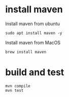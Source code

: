 # install maven

Install maven from ubuntu

``` shell
sudo apt install maven -y
```

Install maven from MacOS

``` shell
brew install maven
```

# build and test

```shell
mvn compile
mvn test
```
